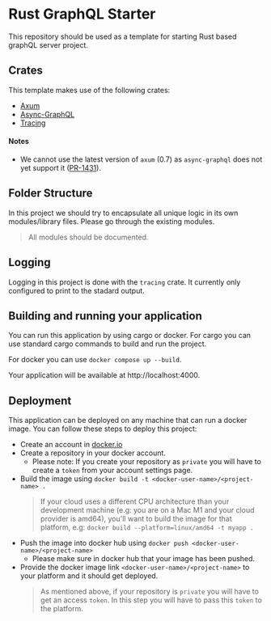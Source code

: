 # Rust GraphQL Starter

This repository should be used as a template for starting Rust based graphQL server project.

## Crates
This template makes use of the following crates:
- [Axum](https://docs.rs/axum/latest/axum/)
- [Async-GraphQL](https://async-graphql.github.io/async-graphql/en/introduction.html)
- [Tracing](https://crates.io/crates/tracing)

#### Notes
- We cannot use the latest version of `axum` (0.7) as `async-graphql` does not yet support it ([PR-1431](https://github.com/async-graphql/async-graphql/pull/1431)).

## Folder Structure

In this project we should try to encapsulate all unique logic in its own modules/library files. Please go through the existing modules.

> All modules should be documented.

## Logging

Logging in this project is done with the `tracing` crate. It currently only configured to print to the stadard output.

## Building and running your application
You can run this application by using cargo or docker. For cargo you can use standard cargo commands to build and run the project.

For docker you can use `docker compose up --build`.

Your application will be available at http://localhost:4000.

## Deployment
This application can be deployed on any machine that can run a docker image. You can follow these steps to deploy this project:

- Create an account in [docker.io](https://hub.docker.com/)
- Create a repository in your docker account.
  - Please note: If you create your repository as `private` you will have to create a `token` from your account settings page.
- Build the image using `docker build -t <docker-user-name>/<project-name> .`
  >If your cloud uses a different CPU architecture than your development machine (e.g: you are on a Mac M1 and your cloud provider is amd64), you'll want to build the image for that platform, e.g: `docker build --platform=linux/amd64 -t myapp .`
- Push the image into docker hub using `docker push <docker-user-name>/<project-name>`
  - Please make sure in docker hub that your image has been pushed.
- Provide the docker image link `<docker-user-name>/<project-name>` to your platform and it should get deployed.
  > As mentioned above, if your repository is `private` you will have to get an access `token`. In this step you will have to pass this `token` to the platform.